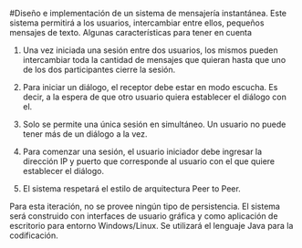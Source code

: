 #Diseño e implementación de un sistema de mensajería instantánea.
Este sistema permitirá a los usuarios, intercambiar entre ellos, pequeños mensajes de
texto.
Algunas características para tener en cuenta
1) Una vez iniciada una sesión entre dos usuarios, los mismos pueden intercambiar
toda la cantidad de mensajes que quieran hasta que uno de los dos participantes
cierre la sesión.

2) Para iniciar un diálogo, el receptor debe estar en modo escucha. Es decir, a la
espera de que otro usuario quiera establecer el diálogo con el.

3) Solo se permite una única sesión en simultáneo. Un usuario no puede tener más
de un diálogo a la vez.

4) Para comenzar una sesión, el usuario iniciador debe ingresar la dirección IP y
puerto que corresponde al usuario con el que quiere establecer el diálogo.

5) El sistema respetará el estilo de arquitectura Peer to Peer.

Para esta iteración, no se provee ningún tipo de persistencia.
El sistema será construido con interfaces de usuario gráfica y como aplicación de
escritorio para entorno Windows/Linux.
Se utilizará el lenguaje Java para la codificación.
